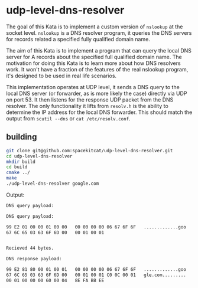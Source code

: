 # udp-level-dns-resolver

The goal of this Kata is to implement a custom version of `nslookup` at the
socket level. `nslookup` is a DNS resolver program, it queries the DNS servers for records related a specified fully qualified domain name.

The aim of this Kata is to implement a program that can query the local DNS server for A records about the specified full qualified domain name. The motivation for doing this Kata is to learn more about how DNS resolvers work. It won't have a fraction of the features of the real nslookup program, it's designed to be used in real life scenarios.

This implementation operates at UDP level, it sends a DNS query to the local DNS server (or forwarder, as is more likely the case) directly via UDP on port 53. It then listens for the response UDP packet from the DNS resolver. The only functionality it lifts from `resolv.h` is the ability to determine the IP address for the local DNS forwarder. This should match the
output from `scutil --dns` or `cat /etc/resolv.conf`.

## building

```sh
git clone git@github.com:spacekitcat/udp-level-dns-resolver.git
cd udp-level-dns-resolver
mkdir build
cd build
cmake ../
make
./udp-level-dns-resolver google.com
```

Output:
```sh
DNS query payload:

DNS query payload:

99 E2 01 00 00 01 00 00   00 00 00 00 06 67 6F 6F   .............goo
67 6C 65 03 63 6F 6D 00   00 01 00 01


Recieved 44 bytes.

DNS response payload:

99 E2 81 80 00 01 00 01   00 00 00 00 06 67 6F 6F   .............goo
67 6C 65 03 63 6F 6D 00   00 01 00 01 C0 0C 00 01   gle.com.........
00 01 00 00 00 60 00 04   8E FA BB EE

```